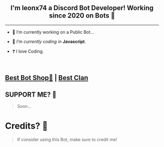 ## <div align="center">I'm leonx74 a Discord Bot Developer! Working since 2020 on Bots 🚀</div>  
  
***

- 🔭 I’m currently working on a Public Bot...
  

- 🌱 *I’m currently coding in* **Javascript**.  
  

- ❓  I love Coding.
  
<br/>

##  [Best Bot Shop💪](https://milrato.dev) | [Best Clan](https://discord.gg/team-mind)

## SUPPORT ME? 👻

> Soon...

# Credits? 🤖

> If consider using this Bot, make sure to credit me!
